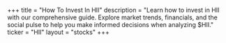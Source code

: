 +++
title = "How To Invest In HII"
description = "Learn how to invest in HII with our comprehensive guide. Explore market trends, financials, and the social pulse to help you make informed decisions when analyzing $HII."
ticker = "HII"
layout = "stocks"
+++

